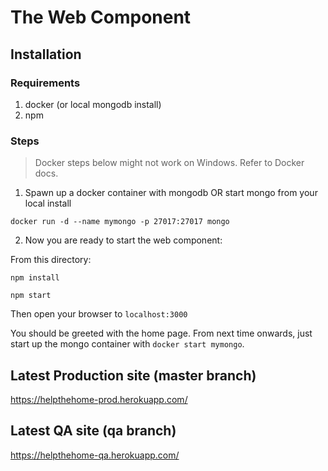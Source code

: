 # The Web Component

## Installation

### Requirements

1. docker (or local mongodb install)
2. npm

### Steps

> Docker steps below might not work on Windows. Refer to Docker docs.

1. Spawn up a docker container with mongodb OR start mongo from your local install

  `docker run -d --name mymongo -p 27017:27017 mongo`

2. Now you are ready to start the web component:

  From this directory:

  `npm install`

  `npm start`

  Then open your browser to `localhost:3000`

You should be greeted with the home page. From next time onwards, just start up the mongo container with `docker start mymongo`.

## Latest Production site (master branch)

https://helpthehome-prod.herokuapp.com/

## Latest QA site (qa branch)

https://helpthehome-qa.herokuapp.com/

